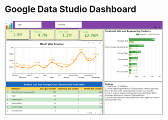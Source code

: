 # Google Data Studio Dashboard


![alt text](https://github.com/RoyelBee/GoogleDataStudio-Dashboard/blob/main/Screenshot_1.png)
